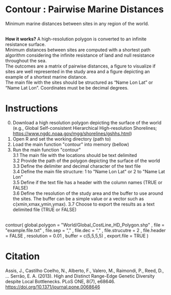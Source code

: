 # Contour : Pairwise Marine Distances

Minimum marine distances between sites in any region of the world.<br><br>

<b>How it works?</b>
A high-resolution polygon is converted to an infinite resistance surface. <br>
Minimum distances between sites are computed with a shortest path algorithm considering the infinite resistance of land and null resistance throughout the sea. <br>
The outcomes are a matrix of pairwise distances, a figure to visualize if sites are well represented in the study area and a figure depicting an example of a shortest marine distance. <br>
The main file with the sites should be structured as “Name Lon Lat” or “Name Lat Lon”. Coordinates must be be decimal degrees.

# Instructions

0. Download a high resolution polygon depicting the surface of the world (e.g., Global Self-consistent Hierarchical High-resolution Shorelines; https://www.ngdc.noaa.gov/mgg/shorelines/gshhs.html) <br>
1. Open R and set the working directory (path to) <br>
2. Load the main function "contour" into memory (bellow) <br>
3. Run the  main function "contour" <br>
3.1 The main file with the locations should be text delimited <br>
3.2 Provide the path of the polygon depicting the surface of the world <br>
3.3 Define the delimiter and decimal character of the text file <br>
3.4 Define the main file structure: 1 to "Name Lon Lat" or 2 to "Name Lat Lon" <br>
3.5 Define if the text file has a header with the column names (TRUE or FALSE) <br>
3.6 Define the resolution of the study area and the buffer to use around the sites.  The buffer can be a simple value or a vector such as c(xmin,xmax,ymin,ymax). 
3.7 Choose to export the results as a text delimited file (TRUE or FALSE) <br><br>

contour(  global.polygon = "World/Global_CostLine_HD_Polygon.shp" ,
file = "example.file.txt" , 
file.sep = "," ,
file.dec = "." ,
file.strucutre = 2 , 
file.header = FALSE ,
resolution = 0.01 ,
buffer = c(5,5,5,5) ,
export.file = TRUE   ) <br>

# Citation
Assis, J., Castilho Coelho, N., Alberto, F., Valero, M., Raimondi, P., Reed, D., … Serrão, E. A. (2013). High and Distinct Range-Edge Genetic Diversity despite Local Bottlenecks. PLoS ONE, 8(7), e68646. https://doi.org/10.1371/journal.pone.0068646
